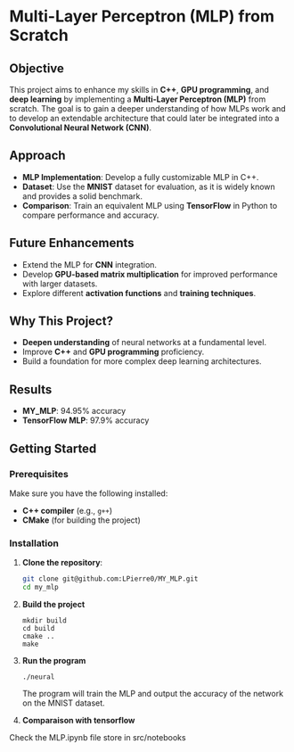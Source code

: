 # Multi-Layer Perceptron (MLP) from Scratch

## Objective

This project aims to enhance my skills in **C++**, **GPU programming**, and **deep learning** by implementing a **Multi-Layer Perceptron (MLP)** from scratch. The goal is to gain a deeper understanding of how MLPs work and to develop an extendable architecture that could later be integrated into a **Convolutional Neural Network (CNN)**.

## Approach

- **MLP Implementation**: Develop a fully customizable MLP in C++.
- **Dataset**: Use the **MNIST** dataset for evaluation, as it is widely known and provides a solid benchmark.
- **Comparison**: Train an equivalent MLP using **TensorFlow** in Python to compare performance and accuracy.

## Future Enhancements

- Extend the MLP for **CNN** integration.
- Develop **GPU-based matrix multiplication** for improved performance with larger datasets.
- Explore different **activation functions** and **training techniques**.

## Why This Project?

- **Deepen understanding** of neural networks at a fundamental level.
- Improve **C++** and **GPU programming** proficiency.
- Build a foundation for more complex deep learning architectures.

## Results

- **MY_MLP**: 94.95% accuracy
- **TensorFlow MLP**: 97.9% accuracy

## Getting Started

### Prerequisites

Make sure you have the following installed:

- **C++ compiler** (e.g., `g++`)
- **CMake** (for building the project)

### Installation

1. **Clone the repository**:

   ```bash
   git clone git@github.com:LPierre0/MY_MLP.git
   cd my_mlp
    ```

2. **Build the project**
    ```
    mkdir build
    cd build
    cmake ..
    make
    ```

3. **Run the program**
    ```
    ./neural
    ```
   The program will train the MLP and output the accuracy of the network on the MNIST dataset.


4. **Comparaison with tensorflow**

Check the MLP.ipynb file store in src/notebooks

